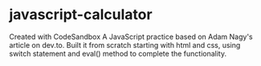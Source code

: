 # javascript-calculator
Created with CodeSandbox
A JavaScript practice based on Adam Nagy's article on dev.to.
Built it from scratch starting with html and css, using switch statement and eval() method to complete the functionality.
